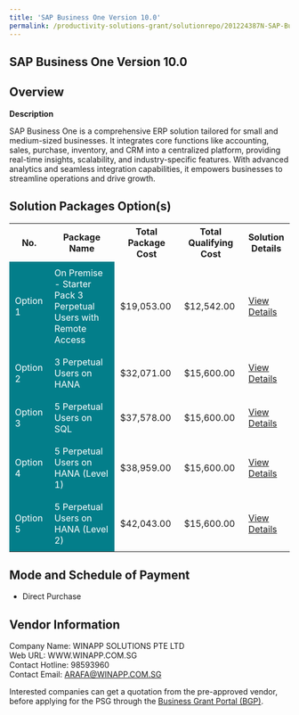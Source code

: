 ```yaml
---
title: 'SAP Business One Version 10.0'
permalink: /productivity-solutions-grant/solutionrepo/201224387N-SAP-Busnss-On-v-100-G
---
```


## SAP Business One Version 10.0

## Overview

**Description**

SAP Business One is a comprehensive ERP solution tailored for small and medium-sized businesses. It integrates core functions like accounting, sales, purchase, inventory, and CRM into a centralized platform, providing real-time insights, scalability, and industry-specific features. With advanced analytics and seamless integration capabilities, it empowers businesses to streamline operations and drive growth.

## Solution Packages Option(s)

<table>
<tr>
<th><b>No.</b></th>
<th><b>Package Name</b></th>
<th><b>Total Package Cost</b></th>
<th><b>Total Qualifying Cost</b></th>
<th><b>Solution Details</b></th>
</tr>
<tr>
<td style='padding: 10px; background-color: #037E8A; color: #FFFFFF;'>Option 1</td>
<td style='padding: 10px; background-color: #037E8A; color: #FFFFFF;'>On Premise - Starter Pack 3 Perpetual Users with Remote Access</td>
<td style='padding: 10px;'>$19,053.00</td>
<td style='padding: 10px;'>$12,542.00</td>
<td style='padding: 10px;'><a href='/images/psg/Winapp_SAP_15082024_Desensitised_Annex3_Part1.pdf' target='_blank'>View Details</a></td>
</tr>
<tr>
<td style='padding: 10px; background-color: #037E8A; color: #FFFFFF;'>Option 2</td>
<td style='padding: 10px; background-color: #037E8A; color: #FFFFFF;'> 3 Perpetual Users on HANA</td>
<td style='padding: 10px;'>$32,071.00</td>
<td style='padding: 10px;'>$15,600.00</td>
<td style='padding: 10px;'><a href='/images/psg/Winapp_SAP_15082024_Desensitised_Annex3_Part2.pdf' target='_blank'>View Details</a></td>
</tr>
<tr>
<td style='padding: 10px; background-color: #037E8A; color: #FFFFFF;'>Option 3</td>
<td style='padding: 10px; background-color: #037E8A; color: #FFFFFF;'> 5 Perpetual Users on SQL</td>
<td style='padding: 10px;'>$37,578.00</td>
<td style='padding: 10px;'>$15,600.00</td>
<td style='padding: 10px;'><a href='/images/psg/Winapp_SAP_15082024_Desensitised_Annex3_Part3.pdf' target='_blank'>View Details</a></td>
</tr>
<tr>
<td style='padding: 10px; background-color: #037E8A; color: #FFFFFF;'>Option 4</td>
<td style='padding: 10px; background-color: #037E8A; color: #FFFFFF;'>5 Perpetual Users on HANA (Level 1)</td>
<td style='padding: 10px;'>$38,959.00</td>
<td style='padding: 10px;'>$15,600.00</td>
<td style='padding: 10px;'><a href='/images/psg/Winapp_SAP_15082024_Desensitised_Annex3_Part4.pdf' target='_blank'>View Details</a></td>
</tr>
<tr>
<td style='padding: 10px; background-color: #037E8A; color: #FFFFFF;'>Option 5</td>
<td style='padding: 10px; background-color: #037E8A; color: #FFFFFF;'>5 Perpetual Users on HANA (Level 2)</td>
<td style='padding: 10px;'>$42,043.00</td>
<td style='padding: 10px;'>$15,600.00</td>
<td style='padding: 10px;'><a href='/images/psg/Winapp_SAP_15082024_Desensitised_Annex3_Part5.pdf' target='_blank'>View Details</a></td>
</tr>
</table>

## Mode and Schedule of Payment

 - Direct Purchase

## Vendor Information

 Company Name: WINAPP SOLUTIONS PTE LTD<br>Web URL: WWW.WINAPP.COM.SG <br>Contact Hotline: 98593960 <br>Contact Email: ARAFA@WINAPP.COM.SG <br>

Interested companies can get a quotation from the pre-approved vendor, before applying for the PSG through the <a href='https://www.businessgrants.gov.sg/' target='_blank' rel='noopener'>Business Grant Portal (BGP)</a>.

<script src="/jquery/resize-tables.js"></script>

